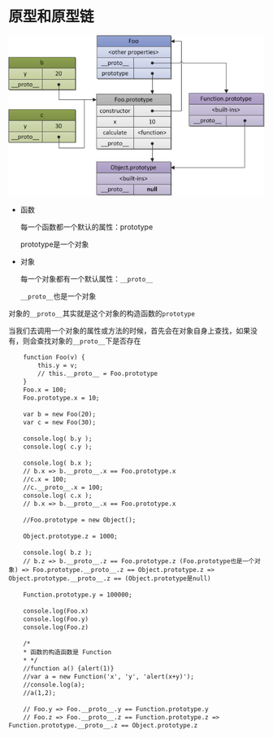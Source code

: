 #   原型和原型链

![index](https://raw.githubusercontent.com/esperanza1211/note/master/image/JS%E5%8E%9F%E5%9E%8B%E5%85%B3%E7%B3%BB%E5%9B%BE.png)

*   函数

    每一个函数都一个默认的属性：prototype

    prototype是一个对象

*   对象

    每一个对象都有一个默认属性：`__proto__`

    `__proto__`也是一个对象

 对象的`__proto__`其实就是这个对象的构造函数的`prototype`

 当我们去调用一个对象的属性或方法的时候，首先会在对象自身上查找，如果没有，则会查找对象的`__proto__`下是否存在

        function Foo(v) {
            this.y = v;
            // this.__proto__ = Foo.prototype
        }
        Foo.x = 100;
        Foo.prototype.x = 10;

        var b = new Foo(20);
        var c = new Foo(30);

        console.log( b.y );
        console.log( c.y );

        console.log( b.x );
        // b.x => b.__proto__.x == Foo.prototype.x
        //c.x = 100;
        //c.__proto__.x = 100;
        console.log( c.x );
        // b.x => b.__proto__.x == Foo.prototype.x

        //Foo.prototype = new Object();

        Object.prototype.z = 1000;

        console.log( b.z );
        // b.z => b.__proto__.z == Foo.prototype.z (Foo.prototype也是一个对象) => Foo.prototype.__proto__.z == Object.prototype.z => Object.prototype.__proto__.z == (Object.prototype是null)

        Function.prototype.y = 100000;

        console.log(Foo.x)
        console.log(Foo.y)
        console.log(Foo.z)

        /*
        * 函数的构造函数是 Function
        * */
        //function a() {alert(1)}
        //var a = new Function('x', 'y', 'alert(x+y)');
        //console.log(a);
        //a(1,2);

        // Foo.y => Foo.__proto__.y == Function.prototype.y
        // Foo.z => Foo.__proto__.z == Function.prototype.z => Function.prototype.__proto__.z == Object.prototype.z
